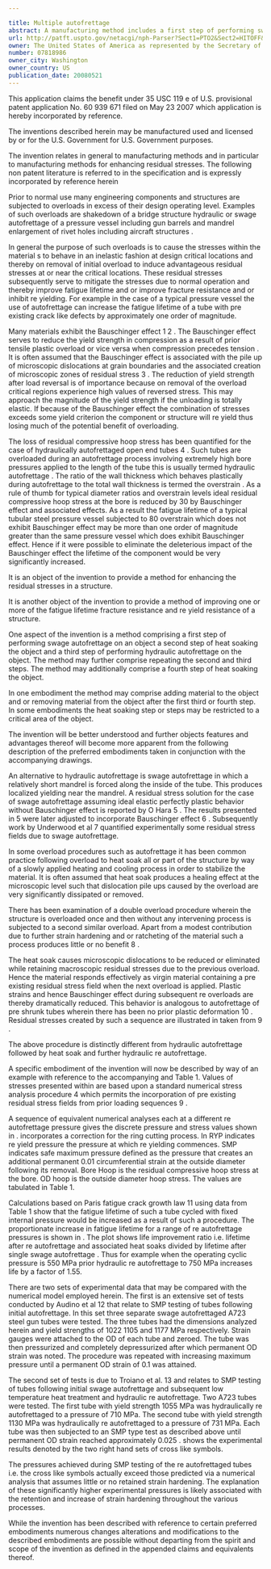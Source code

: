 ```yaml
---

title: Multiple autofrettage
abstract: A manufacturing method includes a first step of performing swage autofrettage on an object; a second step of heat soaking the object; and a third step of performing hydraulic autofrettage on the object. The second and third steps may be repeated one or more times. A final step may be heat soaking the object. The object may be, for example, a pressure vessel or gun barrel.
url: http://patft.uspto.gov/netacgi/nph-Parser?Sect1=PTO2&Sect2=HITOFF&p=1&u=%2Fnetahtml%2FPTO%2Fsearch-adv.htm&r=1&f=G&l=50&d=PALL&S1=07818986&OS=07818986&RS=07818986
owner: The United States of America as represented by the Secretary of the Army
number: 07818986
owner_city: Washington
owner_country: US
publication_date: 20080521
---
```

This application claims the benefit under 35 USC 119 e of U.S. provisional patent application No. 60 939 671 filed on May 23 2007 which application is hereby incorporated by reference.

The inventions described herein may be manufactured used and licensed by or for the U.S. Government for U.S. Government purposes.

The invention relates in general to manufacturing methods and in particular to manufacturing methods for enhancing residual stresses. The following non patent literature is referred to in the specification and is expressly incorporated by reference herein 

Prior to normal use many engineering components and structures are subjected to overloads in excess of their design operating level. Examples of such overloads are shakedown of a bridge structure hydraulic or swage autofrettage of a pressure vessel including gun barrels and mandrel enlargement of rivet holes including aircraft structures .

In general the purpose of such overloads is to cause the stresses within the material s to behave in an inelastic fashion at design critical locations and thereby on removal of initial overload to induce advantageous residual stresses at or near the critical locations. These residual stresses subsequently serve to mitigate the stresses due to normal operation and thereby improve fatigue lifetime and or improve fracture resistance and or inhibit re yielding. For example in the case of a typical pressure vessel the use of autofrettage can increase the fatigue lifetime of a tube with pre existing crack like defects by approximately one order of magnitude.

Many materials exhibit the Bauschinger effect 1 2 . The Bauschinger effect serves to reduce the yield strength in compression as a result of prior tensile plastic overload or vice versa when compression precedes tension . It is often assumed that the Bauschinger effect is associated with the pile up of microscopic dislocations at grain boundaries and the associated creation of microscopic zones of residual stress 3 . The reduction of yield strength after load reversal is of importance because on removal of the overload critical regions experience high values of reversed stress. This may approach the magnitude of the yield strength if the unloading is totally elastic. If because of the Bauschinger effect the combination of stresses exceeds some yield criterion the component or structure will re yield thus losing much of the potential benefit of overloading.

The loss of residual compressive hoop stress has been quantified for the case of hydraulically autofrettaged open end tubes 4 . Such tubes are overloaded during an autofrettage process involving extremely high bore pressures applied to the length of the tube this is usually termed hydraulic autofrettage . The ratio of the wall thickness which behaves plastically during autofrettage to the total wall thickness is termed the overstrain . As a rule of thumb for typical diameter ratios and overstrain levels ideal residual compressive hoop stress at the bore is reduced by 30 by Bauschinger effect and associated effects. As a result the fatigue lifetime of a typical tubular steel pressure vessel subjected to 80 overstrain which does not exhibit Bauschinger effect may be more than one order of magnitude greater than the same pressure vessel which does exhibit Bauschinger effect. Hence if it were possible to eliminate the deleterious impact of the Bauschinger effect the lifetime of the component would be very significantly increased.

It is an object of the invention to provide a method for enhancing the residual stresses in a structure.

It is another object of the invention to provide a method of improving one or more of the fatigue lifetime fracture resistance and re yield resistance of a structure.

One aspect of the invention is a method comprising a first step of performing swage autofrettage on an object a second step of heat soaking the object and a third step of performing hydraulic autofrettage on the object. The method may further comprise repeating the second and third steps. The method may additionally comprise a fourth step of heat soaking the object.

In one embodiment the method may comprise adding material to the object and or removing material from the object after the first third or fourth step. In some embodiments the heat soaking step or steps may be restricted to a critical area of the object.

The invention will be better understood and further objects features and advantages thereof will become more apparent from the following description of the preferred embodiments taken in conjunction with the accompanying drawings.

An alternative to hydraulic autofrettage is swage autofrettage in which a relatively short mandrel is forced along the inside of the tube. This produces localized yielding near the mandrel. A residual stress solution for the case of swage autofrettage assuming ideal elastic perfectly plastic behavior without Bauschinger effect is reported by O Hara 5 . The results presented in 5 were later adjusted to incorporate Bauschinger effect 6 . Subsequently work by Underwood et al 7 quantified experimentally some residual stress fields due to swage autofrettage.

In some overload procedures such as autofrettage it has been common practice following overload to heat soak all or part of the structure by way of a slowly applied heating and cooling process in order to stabilize the material. It is often assumed that heat soak produces a healing effect at the microscopic level such that dislocation pile ups caused by the overload are very significantly dissipated or removed.

There has been examination of a double overload procedure wherein the structure is overloaded once and then without any intervening process is subjected to a second similar overload. Apart from a modest contribution due to further strain hardening and or ratcheting of the material such a process produces little or no benefit 8 .

The heat soak causes microscopic dislocations to be reduced or eliminated while retaining macroscopic residual stresses due to the previous overload. Hence the material responds effectively as virgin material containing a pre existing residual stress field when the next overload is applied. Plastic strains and hence Bauschinger effect during subsequent re overloads are thereby dramatically reduced. This behavior is analogous to autofrettage of pre shrunk tubes wherein there has been no prior plastic deformation 10 . Residual stresses created by such a sequence are illustrated in taken from 9 .

The above procedure is distinctly different from hydraulic autofrettage followed by heat soak and further hydraulic re autofrettage.

A specific embodiment of the invention will now be described by way of an example with reference to the accompanying and Table 1. Values of stresses presented within are based upon a standard numerical stress analysis procedure 4 which permits the incorporation of pre existing residual stress fields from prior loading sequences 9 .

A sequence of equivalent numerical analyses each at a different re autofrettage pressure gives the discrete pressure and stress values shown in . incorporates a correction for the ring cutting process. In RYP indicates re yield pressure the pressure at which re yielding commences. SMP indicates safe maximum pressure defined as the pressure that creates an additional permanent 0.01 circumferential strain at the outside diameter following its removal. Bore Hoop is the residual compressive hoop stress at the bore. OD hoop is the outside diameter hoop stress. The values are tabulated in Table 1.

Calculations based on Paris fatigue crack growth law 11 using data from Table 1 show that the fatigue lifetime of such a tube cycled with fixed internal pressure would be increased as a result of such a procedure. The proportionate increase in fatigue lifetime for a range of re autofrettage pressures is shown in . The plot shows life improvement ratio i.e. lifetime after re autofrettage and associated heat soaks divided by lifetime after single swage autofrettage . Thus for example when the operating cyclic pressure is 550 MPa prior hydraulic re autofrettage to 750 MPa increases life by a factor of 1.55.

There are two sets of experimental data that may be compared with the numerical model employed herein. The first is an extensive set of tests conducted by Audino et al 12 that relate to SMP testing of tubes following initial autofrettage. In this set three separate swage autofrettaged A723 steel gun tubes were tested. The three tubes had the dimensions analyzed herein and yield strengths of 1022 1105 and 1177 MPa respectively. Strain gauges were attached to the OD of each tube and zeroed. The tube was then pressurized and completely depressurized after which permanent OD strain was noted. The procedure was repeated with increasing maximum pressure until a permanent OD strain of 0.1 was attained.

The second set of tests is due to Troiano et al. 13 and relates to SMP testing of tubes following initial swage autofrettage and subsequent low temperature heat treatment and hydraulic re autofrettage. Two A723 tubes were tested. The first tube with yield strength 1055 MPa was hydraulically re autofrettaged to a pressure of 710 MPa. The second tube with yield strength 1130 MPa was hydraulically re autofrettaged to a pressure of 731 MPa. Each tube was then subjected to an SMP type test as described above until permanent OD strain reached approximately 0.025 . shows the experimental results denoted by the two right hand sets of cross like symbols.

The pressures achieved during SMP testing of the re autofrettaged tubes i.e. the cross like symbols actually exceed those predicted via a numerical analysis that assumes little or no retained strain hardening. The explanation of these significantly higher experimental pressures is likely associated with the retention and increase of strain hardening throughout the various processes.

While the invention has been described with reference to certain preferred embodiments numerous changes alterations and modifications to the described embodiments are possible without departing from the spirit and scope of the invention as defined in the appended claims and equivalents thereof.

